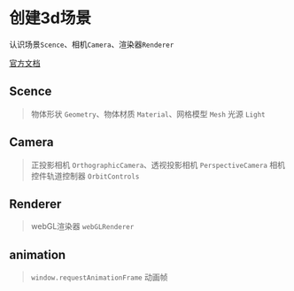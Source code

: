 <!--
 * @Author: AllenXD
 * @Date: 2023-10-02 10:06:58
 * @Email: xudong@adbright.cn
 * @LastEditors: AllenXD
 * @LastEditTime: 2023-10-05 10:32:13
 * @Description: file information
 * @Company: your company
-->
# 创建3d场景

  认识场景`Scence`、相机`Camera`、渲染器`Renderer`

[官方文档](https://threejs.org/docs/index.html#manual/zh/introduction/Creating-a-scene)

## Scence

> 物体形状 `Geometry`、物体材质 `Material`、网格模型 `Mesh`
> 光源 `Light`


## Camera

> 正投影相机 `OrthographicCamera`、透视投影相机 `PerspectiveCamera`
> 相机控件轨道控制器 `OrbitControls`

## Renderer

> webGL渲染器 `webGLRenderer`

## animation

> `window.requestAnimationFrame` 动画帧